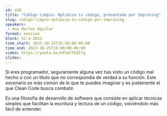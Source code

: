 ```yaml
---
id: a18
title: "Código Limpio: Optimiza tu código, presentada por Improving"
slug: codigo-limpio-optimiza-tu-codigo-por-improving
speakers:
 - Ana Marlen Aguilar
format: session
block: h2-a-2023
time_start: 2023-10-25T15:30:00-06:00
time_end: 2023-10-25T16:00:00-06:00
video: https://youtu.be/kP2affOZI7g
slides:
---
```


Si eres programador, seguramente alguna vez has visto un código mal hecho o con un título que no correspondía de verdad a su función. Este escenario es más común de lo que te puedes imaginar y es justamente el que Clean Code busca combatir.

Es una filosofía de desarrollo de software que consiste en aplicar técnicas simples que facilitan la escritura y lectura de un código, volviéndolo más fácil de entender.